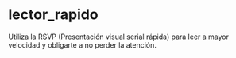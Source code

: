 # lector_rapido
Utiliza la RSVP (Presentación visual serial rápida) para leer a mayor velocidad y obligarte a no perder la atención.
